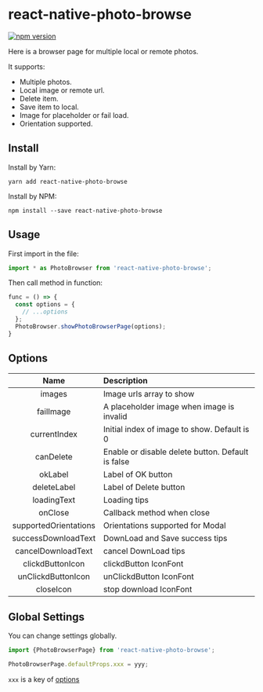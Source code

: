 # react-native-photo-browse

[![npm version](https://img.shields.io/npm/v/react-native-photo-browse.svg?style=flat)](https://www.npmjs.com/package/react-native-photo-browse)

Here is a browser page for multiple local or remote photos.

It supports:

* Multiple photos.
* Local image or remote url.
* Delete item.
* Save item to local.
* Image for placeholder or fail load.
* Orientation supported.

## Install

Install by Yarn:

```shell
yarn add react-native-photo-browse
```

Install by NPM:

```shell
npm install --save react-native-photo-browse
```

## Usage

First import in the file:

```jsx
import * as PhotoBrowser from 'react-native-photo-browse';
```

Then call method in function:

```jsx
func = () => {
  const options = {
    // ...options
  };
  PhotoBrowser.showPhotoBrowserPage(options);
}
```

## Options

| Name | Description |
| :-: | :- |
| images | Image urls array to show |
| failImage | A placeholder image when image is invalid |
| currentIndex | Initial index of image to show. Default is 0 |
| canDelete | Enable or disable delete button. Default is false |
| okLabel | Label of OK button |
| deleteLabel | Label of Delete button |
| loadingText | Loading tips |
| onClose | Callback method when close |
| supportedOrientations | Orientations supported for Modal |
| successDownloadText | DownLoad and Save success tips  |
| cancelDownloadText | cancel DownLoad  tips |
| clickdButtonIcon | clickdButton IconFont |
| unClickdButtonIcon | unClickdButton IconFont |
| closeIcon | stop download IconFont |

## Global Settings

You can change settings globally.

```jsx
import {PhotoBrowserPage} from 'react-native-photo-browse';

PhotoBrowserPage.defaultProps.xxx = yyy;
```

`xxx` is a key of [options](#Options)
